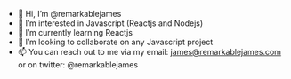 - 👋 Hi, I’m @remarkablejames
- 👀 I’m interested in Javascript (Reactjs and Nodejs)
- 🌱 I’m currently learning Reactjs
- 💞️ I’m looking to collaborate on any Javascript project
- 📫 You can reach out to me via my email: james@remarkablejames.com or on twitter: @remarkablejames

<!---
remarkablejames/remarkablejames is a ✨ special ✨ repository because its `README.md` (this file) appears on your GitHub profile.
You can click the Preview link to take a look at your changes.
--->
